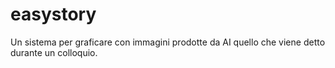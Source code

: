 # easystory
Un sistema per graficare  con immagini prodotte da AI quello che viene detto durante un colloquio.
